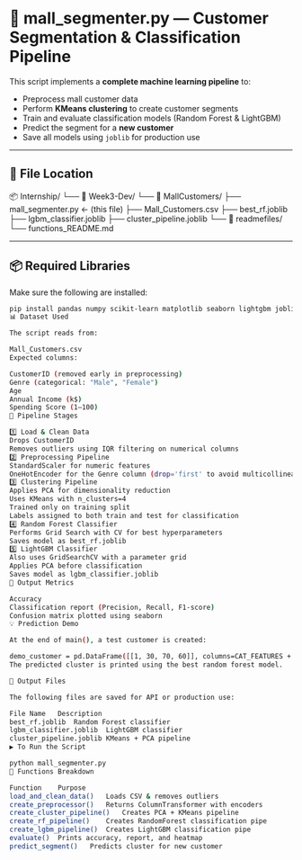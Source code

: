# 🧠 mall_segmenter.py — Customer Segmentation & Classification Pipeline

This script implements a **complete machine learning pipeline** to:

- Preprocess mall customer data
- Perform **KMeans clustering** to create customer segments
- Train and evaluate classification models (Random Forest & LightGBM)
- Predict the segment for a **new customer**
- Save all models using `joblib` for production use

---

## 📁 File Location

📦 Internship/
└── 📂 Week3-Dev/
└── 📂 MallCustomers/
├── mall_segmenter.py ← (this file)
├── Mall_Customers.csv
├── best_rf.joblib
├── lgbm_classifier.joblib
├── cluster_pipeline.joblib
└── 📂 readmefiles/
└── functions_README.md


---

## 📦 Required Libraries

Make sure the following are installed:

```bash
pip install pandas numpy scikit-learn matplotlib seaborn lightgbm joblib
📊 Dataset Used

The script reads from:

Mall_Customers.csv
Expected columns:

CustomerID (removed early in preprocessing)
Genre (categorical: "Male", "Female")
Age
Annual Income (k$)
Spending Score (1–100)
🔄 Pipeline Stages

1️⃣ Load & Clean Data
Drops CustomerID
Removes outliers using IQR filtering on numerical columns
2️⃣ Preprocessing Pipeline
StandardScaler for numeric features
OneHotEncoder for the Genre column (drop='first' to avoid multicollinearity)
3️⃣ Clustering Pipeline
Applies PCA for dimensionality reduction
Uses KMeans with n_clusters=4
Trained only on training split
Labels assigned to both train and test for classification
4️⃣ Random Forest Classifier
Performs Grid Search with CV for best hyperparameters
Saves model as best_rf.joblib
5️⃣ LightGBM Classifier
Also uses GridSearchCV with a parameter grid
Applies PCA before classification
Saves model as lgbm_classifier.joblib
🎯 Output Metrics

Accuracy
Classification report (Precision, Recall, F1-score)
Confusion matrix plotted using seaborn
💡 Prediction Demo

At the end of main(), a test customer is created:

demo_customer = pd.DataFrame([[1, 30, 70, 60]], columns=CAT_FEATURES + NUM_FEATURES)
The predicted cluster is printed using the best random forest model.

💾 Output Files

The following files are saved for API or production use:

File Name	Description
best_rf.joblib	Random Forest classifier
lgbm_classifier.joblib	LightGBM classifier
cluster_pipeline.joblib	KMeans + PCA pipeline
▶️ To Run the Script

python mall_segmenter.py
🧩 Functions Breakdown

Function	Purpose
load_and_clean_data()	Loads CSV & removes outliers
create_preprocessor()	Returns ColumnTransformer with encoders
create_cluster_pipeline()	Creates PCA + KMeans pipeline
create_rf_pipeline()	Creates RandomForest classification pipe
create_lgbm_pipeline()	Creates LightGBM classification pipe
evaluate()	Prints accuracy, report, and heatmap
predict_segment()	Predicts cluster for new customer